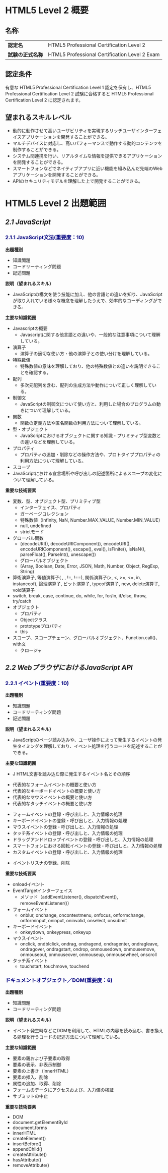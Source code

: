 # HTML5 Level 2 概要

## 名称

|                    |                                               |
|--------------------|-----------------------------------------------|
| **認定名**         | HTML5 Professional Certification Level 2      |
| **試験の正式名称** | HTML5 Professional Certification Level 2 Exam |

## 認定条件

有意な HTML5 Professional Certification Level 1 認定を保有し、HTML5 Professional Certification Level 2 試験に合格すると HTML5 Professional Certification Level 2 に認定されます。

## 望まれるスキルレベル

- 動的に動作させて高いユーザビリティを実現するリッチユーザインターフェイスアプリケーションを開発することができる。
- マルチデバイスに対応し、高いパフォーマンスで動作する動的コンテンツを制作することができる。
- システム間連携を行い、リアルタイムな情報を提供できるアプリケーションを開発することができる。
- スマートフォンなどでネイティブアプリに近い機能を組み込んだ先端のWebアプリケーションを開発することができる。
- APIのセキュリティモデルを理解した上で開発することができる。

# HTML5 Level 2 出題範囲

## *2.1 JavaScript*

### <span style="color:navy">2.1.1 JavaScript文法(重要度：10)</span>

**出題種別**

- 知識問題
- コードリーティング問題
- 記述問題

**説明（望まれるスキル）**

- JavaScriptの構文を使う技能に加え、他の言語との違いを知り、JavaScriptが取り入れている様々な概念を理解したうえで、効率的なコーディングができる。

**主要な知識範囲**

- Javascriptの概要
  - Javascriptに関する他言語との違いや、一般的な注意事項について理解している。
- 演算子
  - 演算子の適切な使い方・他の演算子との使い分けを理解している。
- 特殊数値
  - 特殊数値の意味を理解しており、他の特殊数値との違いを説明できることを確認する。
- 配列
  - 多次元配列を含む、配列の生成方法や動作について正しく理解している。
- 制御文
  - JavaScriptの制御文について使い方と、利用した場合のプログラムの動きについて理解している。
- 関数
  - 関数の定義方法や匿名関数の利用方法について理解している。
- 型・オブジェクト
  - JavaScriptにおけるオブジェクトに関する知識・プリミティブ型変数との違いなどを理解している。
- プロパティ
  - プロパティの追加・削除などの操作方法や、プロトタイププロパティの利用方法について理解している。
- スコープ
- JavaScriptにおける宣言場所や呼び出しの記述箇所によるスコープの変化について理解している。

**重要な技術要素**

- 変数、型、オブジェクト型、プリミティブ型
  - インターフェイス、プロパティ
  - ガーベージコレクション
  - 特殊数値（Infinity, NaN, Number.MAX_VALUE, Number.MIN_VALUE）
  - null, undefined
  - strictモード
- グローバル関数
  - (decodeURI(), decodeURIComponent(), encodeURI(), encodeURIComponent(), escape(), eval(), isFinite(), isNaN(), parseFloat(), ParseInt(), unescape())
  - グローバルオブジェクト
  - (Array, Boolean, Date, Error, JSON, Math, Number, Object, RegExp, String)
- 算術演算子, 等値演算子(
, 
, !=, !==), 関係演算子(\>, \<, \>=, \<=, in, instanceof), 論理演算子, ビット演算子, typeof演算子, new, delete演算子, void演算子
- switch, break, case, continue, do, while, for, for/in, if/else, throw, try/catch
- オブジェクト
  - プロパティ
  - Objectクラス
  - prototypeプロパティ
  - this
- スコープ、スコープチェーン、グローバルオブジェクト、Function.call()、with文
  - クロージャ

## *2.2 WebブラウザにおけるJavaScript API*

### <span style="color:navy">2.2.1 イベント(重要度：10)</span>

**出題種別**

- 知識問題
- コードリーティング問題
- 記述問題

**説明（望まれるスキル）**

- JavaScriptのページ読み込みや、ユーザ操作によって発生するイベントの発生タイミングを理解しており、イベント処理を行うコードを記述することができる。

**主要な知識範囲**

- J HTML文書を読み込む際に発生するイベント名とその順序

<!-- -->

- 代表的なフォームイベントの概要と使い方
- 代表的なキーボードイベントの概要と使い方
- 代表的なマウスイベントの概要と使い方
- 代表的なタッチイベントの概要と使い方

<!-- -->

- フォームイベントの登録・呼び出しと、入力情報の処理
- キーボードイベントの登録・呼び出しと、入力情報の処理
- マウスイベントの登録・呼び出しと、入力情報の処理
- タッチ系イベントの登録・呼び出しと、入力情報の処理
- ドラッグアンドドロップイベントの登録・呼び出しと、入力情報の処理
- スマートフォンにおける回転イベントの登録・呼び出しと、入力情報の処理
- カスタムイベントの登録・呼び出しと、入力情報の処理

<!-- -->

- イベントリスナの登録、削除

**重要な技術要素**

- onloadイベント
- EventTargetインターフェイス
  - メソッド（addEventListener(), dispatchEvent(), removeEventListener()）
- フォームイベント
  - onblur, onchange, oncontextmenu, onfocus, onformchange, onforminput, oninput, oninvalid, onselect, onsubmit
- キーボードイベント
  - onkeydown, onkeypress, onkeyup
- マウスイベント
  - onclick, ondblclick, ondrag, ondragend, ondragenter, ondragleave, ondragover, ondragstart, ondrop, onmousedown, onmousemove, onmouseout, onmouseover, onmouseup, onmousewheel, onscroll
- タッチ系イベント
  - touchstart, touchmove, touchend

### <span style="color:navy">ドキュメントオブジェクト／DOM(重要度：6)</span>

**出題種別**

- 知識問題
- コードリーティング問題

**説明（望まれるスキル）**

- イベント発生時などにDOMを利用して、HTMLの内容を読み込む、書き換える処理を行うコードの記述方法について理解している。

**主要な知識範囲**

- 要素の親および子要素の取得
- 要素の表示、非表示制御
- 要素の上書き（innerHTML）
- 要素の挿入、削除
- 属性の追加、取得、削除
- フォームのデータにアクセスおよび、入力値の検証
- サブミットの中止

**重要な技術要素**

- DOM
- document.getElementById
- document.forms
- innerHTML
- createElement()
- insertBefore()
- appendChild()
- createAttribute()
- hasAttribute()
- removeAttribute()
